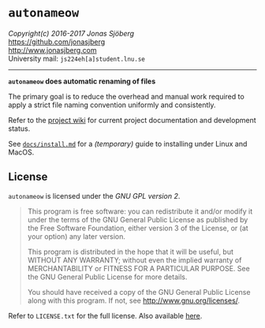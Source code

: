 `autonameow`
============
*Copyright(c) 2016-2017 Jonas Sjöberg*  
<https://github.com/jonasjberg>  
<http://www.jonasjberg.com>  
University mail: `js224eh[a]student.lnu.se`  

--------------------------------------------------------------------------------

__`autonameow` does automatic renaming of files__

The primary goal is to reduce the overhead and manual work required to
apply a strict file naming convention uniformly and consistently.



Refer to the [project wiki](https://github.com/1dv430/js224eh-project/wiki) for
current project documentation and development status.


See [`docs/install.md`](./docs/install.md) for a *(temporary)* guide to
installing under Linux and MacOS.



License
-------
`autonameow` is licensed under the *GNU GPL version 2*.

> This program is free software: you can redistribute it and/or modify
> it under the terms of the GNU General Public License as published by
> the Free Software Foundation, either version 3 of the License, or
> (at your option) any later version.
>
> This program is distributed in the hope that it will be useful,
> but WITHOUT ANY WARRANTY; without even the implied warranty of
> MERCHANTABILITY or FITNESS FOR A PARTICULAR PURPOSE.  See the
> GNU General Public License for more details.
>
> You should have received a copy of the GNU General Public License
> along with this program.  If not, see <http://www.gnu.org/licenses/>.

Refer to `LICENSE.txt` for the full license.
Also available [here](https://www.gnu.org/licenses/old-licenses/gpl-2.0.txt).

